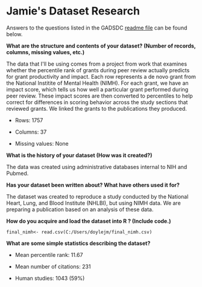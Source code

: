 # Jamie's Dataset Research


Answers to the questions listed in the GADSDC [readme file](https://github.com/ajschumacher/gadsdc/tree/master/dataset_research) can be found below.



**What are the structure and contents of your dataset? (Number of records, columns, missing values, etc.)** 



The data that I'll be using comes from a project from work that examines whether the percentile rank of grants during peer review actually predicts for grant productivity and impact. Each row represents a de novo grant from the National Institite of Mental Health (NIMH). For each grant, we have an impact score, which tells us how well a particular grant performed during peer review. These impact scores are then converted to percentiles to help correct for differences in scoring behavior across the study sections that reviewed grants. We linked the grants to the publications they produced. 



-  Rows: 1757
- Columns: 37

- Missing values: None



**What is the history of your dataset (How was it created?)**



The data was created using administrative databases internal to NIH and Pubmed. 



**Has your dataset been written about? What have others used it for?**

The dataset was created to reproduce a study conducted by the National Heart, Lung, and Blood Institute (NHLBI), but using NIMH data. We are preparing a publication based on an analysis of these data. 



**How do you acquire and load the dataset into  R ? (Include code.)**



```
final_nimh<- read.csv(C:/Users/doylejm/final_nimh.csv)

```

**What are some simple statistics describing the dataset?**



- Mean percentile rank: 11.67

- Mean number of citations: 231

- Human studies: 1043 (59%) 
